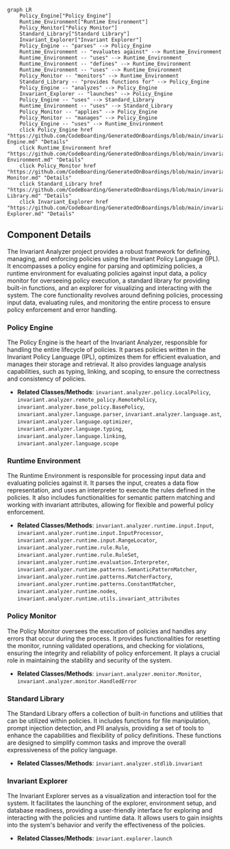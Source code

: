 ```mermaid
graph LR
    Policy_Engine["Policy Engine"]
    Runtime_Environment["Runtime Environment"]
    Policy_Monitor["Policy Monitor"]
    Standard_Library["Standard Library"]
    Invariant_Explorer["Invariant Explorer"]
    Policy_Engine -- "parses" --> Policy_Engine
    Runtime_Environment -- "evaluates against" --> Runtime_Environment
    Runtime_Environment -- "uses" --> Runtime_Environment
    Runtime_Environment -- "defines" --> Runtime_Environment
    Runtime_Environment -- "uses" --> Runtime_Environment
    Policy_Monitor -- "monitors" --> Runtime_Environment
    Standard_Library -- "provides functions for" --> Policy_Engine
    Policy_Engine -- "analyzes" --> Policy_Engine
    Invariant_Explorer -- "launches" --> Policy_Engine
    Policy_Engine -- "uses" --> Standard_Library
    Runtime_Environment -- "uses" --> Standard_Library
    Policy_Monitor -- "applies" --> Policy_Engine
    Policy_Monitor -- "manages" --> Policy_Engine
    Policy_Engine -- "uses" --> Runtime_Environment
    click Policy_Engine href "https://github.com/CodeBoarding/GeneratedOnBoardings/blob/main/invariant/Policy Engine.md" "Details"
    click Runtime_Environment href "https://github.com/CodeBoarding/GeneratedOnBoardings/blob/main/invariant/Runtime Environment.md" "Details"
    click Policy_Monitor href "https://github.com/CodeBoarding/GeneratedOnBoardings/blob/main/invariant/Policy Monitor.md" "Details"
    click Standard_Library href "https://github.com/CodeBoarding/GeneratedOnBoardings/blob/main/invariant/Standard Library.md" "Details"
    click Invariant_Explorer href "https://github.com/CodeBoarding/GeneratedOnBoardings/blob/main/invariant/Invariant Explorer.md" "Details"
```

## Component Details

The Invariant Analyzer project provides a robust framework for defining, managing, and enforcing policies using the Invariant Policy Language (IPL). It encompasses a policy engine for parsing and optimizing policies, a runtime environment for evaluating policies against input data, a policy monitor for overseeing policy execution, a standard library for providing built-in functions, and an explorer for visualizing and interacting with the system. The core functionality revolves around defining policies, processing input data, evaluating rules, and monitoring the entire process to ensure policy enforcement and error handling.

### Policy Engine
The Policy Engine is the heart of the Invariant Analyzer, responsible for handling the entire lifecycle of policies. It parses policies written in the Invariant Policy Language (IPL), optimizes them for efficient evaluation, and manages their storage and retrieval. It also provides language analysis capabilities, such as typing, linking, and scoping, to ensure the correctness and consistency of policies.
- **Related Classes/Methods**: `invariant.analyzer.policy.LocalPolicy`, `invariant.analyzer.remote_policy.RemotePolicy`, `invariant.analyzer.base_policy.BasePolicy`, `invariant.analyzer.language.parser`, `invariant.analyzer.language.ast`, `invariant.analyzer.language.optimizer`, `invariant.analyzer.language.typing`, `invariant.analyzer.language.linking`, `invariant.analyzer.language.scope`

### Runtime Environment
The Runtime Environment is responsible for processing input data and evaluating policies against it. It parses the input, creates a data flow representation, and uses an interpreter to execute the rules defined in the policies. It also includes functionalities for semantic pattern matching and working with invariant attributes, allowing for flexible and powerful policy enforcement.
- **Related Classes/Methods**: `invariant.analyzer.runtime.input.Input`, `invariant.analyzer.runtime.input.InputProcessor`, `invariant.analyzer.runtime.input.RangeLocator`, `invariant.analyzer.runtime.rule.Rule`, `invariant.analyzer.runtime.rule.RuleSet`, `invariant.analyzer.runtime.evaluation.Interpreter`, `invariant.analyzer.runtime.patterns.SemanticPatternMatcher`, `invariant.analyzer.runtime.patterns.MatcherFactory`, `invariant.analyzer.runtime.patterns.ConstantMatcher`, `invariant.analyzer.runtime.nodes`, `invariant.analyzer.runtime.utils.invariant_attributes`

### Policy Monitor
The Policy Monitor oversees the execution of policies and handles any errors that occur during the process. It provides functionalities for resetting the monitor, running validated operations, and checking for violations, ensuring the integrity and reliability of policy enforcement. It plays a crucial role in maintaining the stability and security of the system.
- **Related Classes/Methods**: `invariant.analyzer.monitor.Monitor`, `invariant.analyzer.monitor.HandledError`

### Standard Library
The Standard Library offers a collection of built-in functions and utilities that can be utilized within policies. It includes functions for file manipulation, prompt injection detection, and PII analysis, providing a set of tools to enhance the capabilities and flexibility of policy definitions. These functions are designed to simplify common tasks and improve the overall expressiveness of the policy language.
- **Related Classes/Methods**: `invariant.analyzer.stdlib.invariant`

### Invariant Explorer
The Invariant Explorer serves as a visualization and interaction tool for the system. It facilitates the launching of the explorer, environment setup, and database readiness, providing a user-friendly interface for exploring and interacting with the policies and runtime data. It allows users to gain insights into the system's behavior and verify the effectiveness of the policies.
- **Related Classes/Methods**: `invariant.explorer.launch`